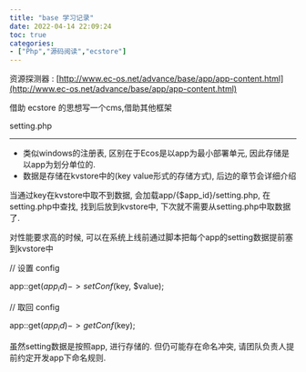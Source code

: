 ```yaml
---
title: "base 学习记录"
date: 2022-04-14 22:09:24
toc: true
categories:
- ["Php","源码阅读","ecstore"]
---
```


资源探测器 :  [http://www.ec-os.net/advance/base/app/app-content.html](http://www.ec-os.net/advance/base/app/app-content.html)

      

借助 ecstore 的思想写一个cms,借助其他框架


setting.php

---

- 类似windows的注册表, 区别在于Ecos是以app为最小部署单元, 因此存储是以app为划分单位的.
- 数据是存储在kvstore中的(key value形式的存储方式), 后边的章节会详细介绍

当通过key在kvstore中取不到数据, 会加载app/{$app_id}/setting.php, 在setting.php中查找, 找到后放到kvstore中, 下次就不需要从setting.php中取数据了.

对性能要求高的时候,  可以在系统上线前通过脚本把每个app的setting数据提前塞到kvstore中

// 设置 config

app::get($app_id)->setConf($key, $value);

// 取回 config

app::get($app_id)->getConf($key);

虽然setting数据是按照app, 进行存储的. 但仍可能存在命名冲突, 请团队负责人提前约定开发app下命名规则.

